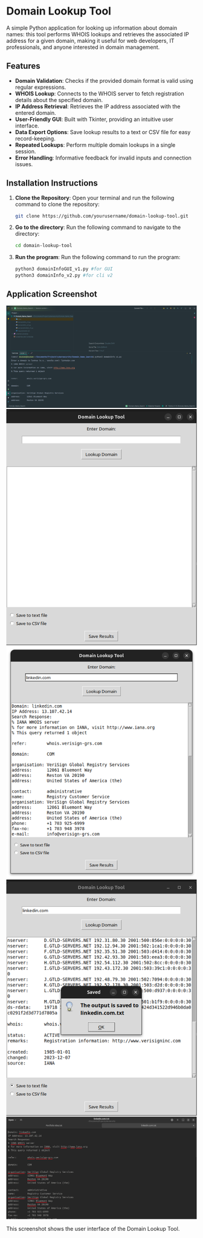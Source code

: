 # Domain Lookup Tool

A simple Python application for looking up information about domain names: this tool performs WHOIS lookups and retrieves the associated IP address for a given domain, making it useful for web developers, IT professionals, and anyone interested in domain management.

## Features

- **Domain Validation**: Checks if the provided domain format is valid using regular expressions.
- **WHOIS Lookup**: Connects to the WHOIS server to fetch registration details about the specified domain.
- **IP Address Retrieval**: Retrieves the IP address associated with the entered domain.
- **User-Friendly GUI**: Built with Tkinter, providing an intuitive user interface.
- **Data Export Options**: Save lookup results to a text or CSV file for easy record-keeping.
- **Repeated Lookups**: Perform multiple domain lookups in a single session.
- **Error Handling**: Informative feedback for invalid inputs and connection issues.

## Installation Instructions

1. **Clone the Repository**:
   Open your terminal and run the following command to clone the repository:

   ```bash
   git clone https://github.com/yourusername/domain-lookup-tool.git
   ```
2. **Go to the directory**:
   Run the following command to navigate to the  directory:

   ```bash
   cd domain-lookup-tool
   ```
3. **Run the program**:
   Run the following command to run the program:

   ```bash
   python3 domainInfoGUI_v1.py #for GUI
   python3 domainInfo_v2.py #for cli v2
   ```
## Application Screenshot

![Screenshot of Application](CLI.png)
![Screenshot of Application](GUI1.png)
![Screenshot of Application](GUI2.png)
![Screenshot of Application](GUI3.png)
![Screenshot of Application](text.png)

This screenshot shows the user interface of the Domain Lookup Tool.

   
